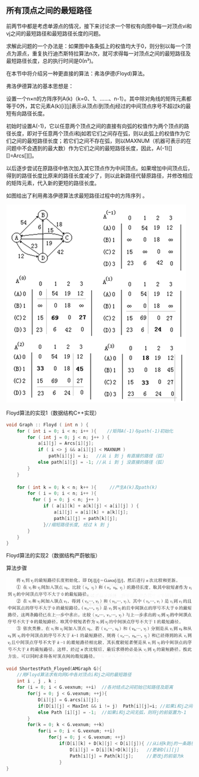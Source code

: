 ## 所有顶点之间的最短路径 

前两节中都是考虑单源点的情况，接下来讨论求一个带权有向图中每一对顶点vi和vj之间的最短路径和最短路径长度的问题。 

求解此问题的一个办法是：如果图中各条弧上的权值均大于0，则分别以每一个顶点为源点，重复执行迪杰斯特拉算法n次，就可求得每一对顶点之间的最短路径及最短路径长度，总的执行时间是0(n³)。

在本节中将介绍另一种更直接的算法：弗洛伊德(Floyd)算法。 

弗洛伊德算法的基本思想是：

设置一个n×n的方阵序列A(k)（k=0、1、……、n-1）。其中除对角线的矩阵元素都等于0外，其它元素A(k)\[i]\[j]表示从顶点i到顶点j经过的中间顶点序号不超过k的最短有向路径长度。

初始时设置A(-1)，它以任意两个顶点之间的直接有向弧的权值作为两个顶点的路径长度，即对于任意两个顶点i和j如若它们之间存在弧，则以此弧上的权值作为它们之间的最短路径长度；若它们之间不存在弧，则以MAXNUM（机器可表示的在问题中不会遇到的最大数）作为它们之间的最短路径长度，因此，A(-1)\[]\[]=Arcs\[]\[]。

以后逐步尝试在原路径中依次加入其它顶点作为中间顶点。如果增加中间顶点后，得到的路径长度比原来的路径长度减少了，则以此新路径代替原路径，并修改相应的矩阵元素，代入新的更短的路径长度。

如图给出了利用弗洛伊德算法求最短路径过程中的方阵序列 。

![](img/floyd算法.png)

Floyd算法的实现1（数据结构C++实现）

```c++
void Graph :: Floyd ( int n ) {
    for ( int i = 0; i < n; i++ ){    //矩阵A(-1)与path(-1)初始化
        for ( int j = 0; j < n; j++ ) {
            a[i][j] = Arcs[i][j];
            if ( i <> j && a[i][j] < MAXNUM ) 
                path[i][j] = i;   //从 i 到 j 有直接的路径（弧） 
            else path[i][j] = -1; //从 i 到 j 没直接的路径（弧）
        }   
    }

    for ( int k = 0; k < n; k++ ){     //产生A(k)及path(k)
        for ( i = 0; i < n; i++ ){
          for ( j = 0; j < n; j++ )
              if ( a[i][k] + a[k][j] < a[i][j] ) { 
                  a[i][j] = a[i][k] + a[k][j];
                  path[i][j] = path[k][j];
              }//缩短路径长度, 经过 k 到 j 
        }
    } 
}
```
Floyd算法的实现2（数据结构严蔚敏版）

算法步骤

![](img/Floyd算法5.png)

```c++
void ShortestPath_Floyed(AMGraph G){ 
    //用Floyd算法求有向网G中各对顶点i和j之间的最短路径 
	int i , j , k ;
    for (i = 0; i < G.vexnum; ++i)  //各对结点之间初始已知路径及距离 
        for(j = 0; j < G.vexnum; ++j){ 
            D[i][j] = G.arcs[i][j]; 
            if(D[i][j] < MaxInt && i != j)  Path[i][j]=i; //如果i和j之间有弧，则将j的前驱置为i 
            else Path [i][j] = -1;  //如果i和j之间无弧，则将j的前驱置为-1 
		}
		for(k = 0; k < G.vexnum; ++k) 
			for(i = 0; i < G.vexnum; ++i) 
				for(j = 0; j < G.vexnum; ++j)
					if(D[i][k] + D[k][j] < D[i][j]){ //从i经k到j的一条路径更短 
						D[i][j] = D[i][k]+D[k][j];   //更新D[i][j] 
						Path[i][j] = Path[k][j];     //更改j的前驱为k 
					}
}
```
